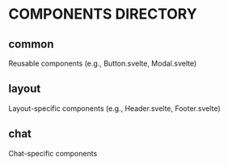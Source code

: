# COMPONENTS DIRECTORY

## common
Reusable components (e.g., Button.svelte, Modal.svelte)

## layout
Layout-specific components (e.g., Header.svelte, Footer.svelte)

## chat
Chat-specific components